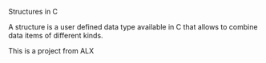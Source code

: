 
Structures in C

A structure is a user defined data type available
in C that allows to combine data items of
different kinds. 

This is a project from ALX 
